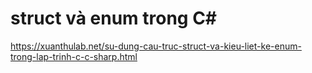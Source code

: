 # struct và enum trong C#
https://xuanthulab.net/su-dung-cau-truc-struct-va-kieu-liet-ke-enum-trong-lap-trinh-c-c-sharp.html